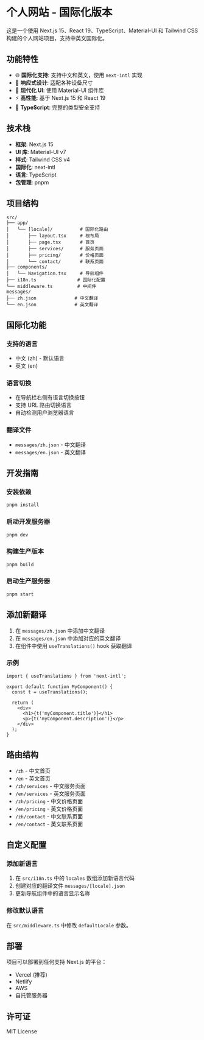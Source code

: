 # 个人网站 - 国际化版本

这是一个使用 Next.js 15、React 19、TypeScript、Material-UI 和 Tailwind CSS 构建的个人网站项目，支持中英文国际化。

## 功能特性

- 🌐 **国际化支持**: 支持中文和英文，使用 `next-intl` 实现
- 📱 **响应式设计**: 适配各种设备尺寸
- 🎨 **现代化 UI**: 使用 Material-UI 组件库
- ⚡ **高性能**: 基于 Next.js 15 和 React 19
- 🔧 **TypeScript**: 完整的类型安全支持

## 技术栈

- **框架**: Next.js 15
- **UI 库**: Material-UI v7
- **样式**: Tailwind CSS v4
- **国际化**: next-intl
- **语言**: TypeScript
- **包管理**: pnpm

## 项目结构

```
src/
├── app/
│   └── [locale]/          # 国际化路由
│       ├── layout.tsx     # 根布局
│       ├── page.tsx       # 首页
│       ├── services/      # 服务页面
│       ├── pricing/       # 价格页面
│       └── contact/       # 联系页面
├── components/
│   └── Navigation.tsx     # 导航组件
├── i18n.ts               # 国际化配置
└── middleware.ts         # 中间件
messages/
├── zh.json              # 中文翻译
└── en.json              # 英文翻译
```

## 国际化功能

### 支持的语言
- 中文 (zh) - 默认语言
- 英文 (en)

### 语言切换
- 在导航栏右侧有语言切换按钮
- 支持 URL 路由切换语言
- 自动检测用户浏览器语言

### 翻译文件
- `messages/zh.json` - 中文翻译
- `messages/en.json` - 英文翻译

## 开发指南

### 安装依赖
```bash
pnpm install
```

### 启动开发服务器
```bash
pnpm dev
```

### 构建生产版本
```bash
pnpm build
```

### 启动生产服务器
```bash
pnpm start
```

## 添加新翻译

1. 在 `messages/zh.json` 中添加中文翻译
2. 在 `messages/en.json` 中添加对应的英文翻译
3. 在组件中使用 `useTranslations()` hook 获取翻译

### 示例
```tsx
import { useTranslations } from 'next-intl';

export default function MyComponent() {
  const t = useTranslations();
  
  return (
    <div>
      <h1>{t('myComponent.title')}</h1>
      <p>{t('myComponent.description')}</p>
    </div>
  );
}
```

## 路由结构

- `/zh` - 中文首页
- `/en` - 英文首页
- `/zh/services` - 中文服务页面
- `/en/services` - 英文服务页面
- `/zh/pricing` - 中文价格页面
- `/en/pricing` - 英文价格页面
- `/zh/contact` - 中文联系页面
- `/en/contact` - 英文联系页面

## 自定义配置

### 添加新语言
1. 在 `src/i18n.ts` 中的 `locales` 数组添加新语言代码
2. 创建对应的翻译文件 `messages/[locale].json`
3. 更新导航组件中的语言显示名称

### 修改默认语言
在 `src/middleware.ts` 中修改 `defaultLocale` 参数。

## 部署

项目可以部署到任何支持 Next.js 的平台：

- Vercel (推荐)
- Netlify
- AWS
- 自托管服务器

## 许可证

MIT License
